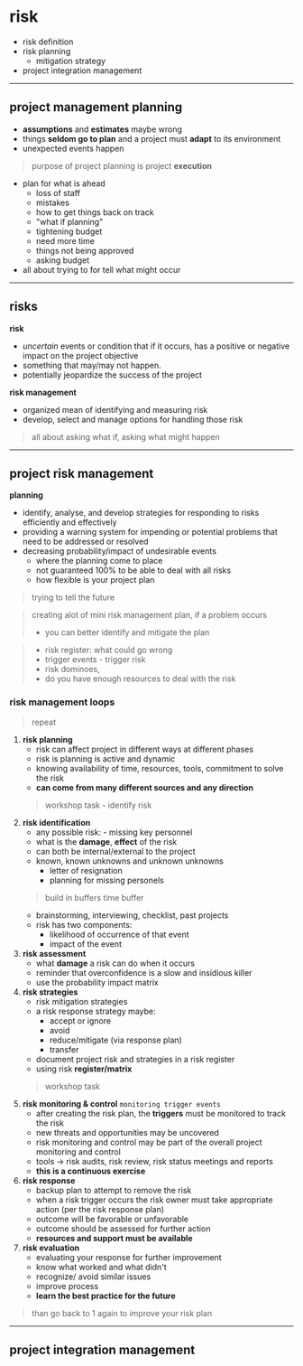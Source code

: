 # risk

- risk definition
- risk planning
  - mitigation strategy
- project integration management

---

## project management planning

- **assumptions** and **estimates** maybe wrong
- things **seldom go to plan** and a project must **adapt** to its environment
- unexpected events happen

> purpose of project planning is project **execution**

- plan for what is ahead
  - loss of staff
  - mistakes
  - how to get things back on track
  - "what if planning"
  - tightening budget
  - need more time
  - things not being approved
  - asking budget
- all about trying to for tell what might occur

---

## risks

**risk**
- *uncertain* events or condition that if it occurs, has a positive or negative impact on the project objective
- something that may/may not happen.
- potentially jeopardize the success of the project

**risk management**
- organized mean of identifying and measuring risk
- develop, select and manage options for handling those risk

> all about asking what if, asking what might happen

---

## project risk management

**planning**
- identify, analyse, and develop strategies for responding to risks efficiently and effectively
- providing a warning system for impending or potential problems that need to be addressed or resolved
- decreasing probability/impact of undesirable events
  -  where the planning come to place
  -  not guaranteed 100% to be able to deal with all risks
  -  how flexible is your project plan

> trying to tell the future

> creating alot of mini risk management plan, if a problem occurs
> - you can better identify and mitigate the plan

> - risk register: what could go wrong
> - trigger events - trigger risk
>  - risk dominoes, 
> - do you have enough resources to deal with the risk

### risk management loops

> repeat

1. **risk planning**
   - risk can affect project in different ways at different phases
   - risk is planning is active and dynamic
   - knowing availability of time, resources, tools, commitment to solve the risk
   - **can come from many different sources and any direction**
   > workshop task - identify risk
2. **risk identification**
   - any possible risk: - missing key personnel
   - what is the **damage**, **effect** of the risk
   - can both be internal/external to the project
   - known, known unknowns and unknown unknowns
     - letter of resignation 
     - planning for missing personels
   > build in buffers time buffer
   - brainstorming, interviewing, checklist, past projects
   - risk has two components:
     - likelihood of occurrence of that event
     - impact of the event
3. **risk assessment**
   - what **damage** a risk can do when it occurs
   - reminder that overconfidence is a slow and insidious killer
   - use the probability impact matrix
4. **risk strategies**
   - risk mitigation strategies
   - a risk response strategy maybe:
     - accept or ignore
     - avoid 
     - reduce/mitigate (via response plan)
     - transfer
   - document project risk and strategies in a risk register
   - using risk **register/matrix**
   > workshop task
5. **risk monitoring & control** `monitoring trigger events`
   - after creating the risk plan, the **triggers** must be monitored to track the risk
   - new threats and opportunities may be uncovered
   - risk monitoring and control may be part of the overall project monitoring and control
   - tools -> risk audits, risk review, risk status meetings and reports
   - **this is a continuous exercise**
6. **risk response**
   - backup plan to attempt to remove the risk
   - when a risk trigger occurs the risk owner  must take appropriate action (per the risk response plan)
   - outcome will be favorable or unfavorable
   - outcome should be assessed for further action
   - **resources and support must be available**
7. **risk evaluation**
   - evaluating your response for further improvement
   - know what worked and what didn't
   - recognize/ avoid similar issues
   - improve process
   - **learn the best practice for the future**

> than go back to 1 again to improve your risk plan

---

## project integration management